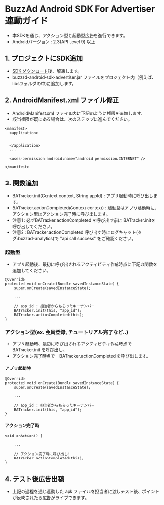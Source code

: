 # BuzzAd Android SDK For Advertiser 連動ガイド
- 本SDKを通じ、アクション型と起動型広告を進行できます。
- Androidバージョン : 2.3(API Level 9) 以上

## 1. プロジェクトにSDK追加
- [SDK ダウンロード](https://github.com/Buzzvil/buzzad-android-sdk-advertiser/archive/master.zip)後、解凍します。
- buzzad-android-sdk-advertiser.jar ファイルをプロジェクト内（例えば、libsフォルダの中)に追加します。

## 2. AndroidManifest.xml ファイル修正
- AndroidManifest.xml ファイル内に下記のように権限を追加します。
- 該当権限が既にある場合は、次のステップに進んでください。

```
<manifest>
  <application>
    ...
    
  </application>
  ...
  
  <uses-permission android:name="android.permission.INTERNET" />
  
</manifest>
```

## 3. 関数追加
- BATracker.init(Context context, String appId) :  アプリ起動時に呼び出します。
- BATracker.actionCompleted(Context context) : 起動型はアプリ起動時に、アクション型はアクション完了時に呼び出します。
- 注意1 : 必ずBATracker.actionCompleted を呼び出す前に BATracker.initを呼び出してください。
- 注意2 : BATracker.actionCompleted 呼び出す時にログキャット(タグ:buzzad-analytics)で "api call success" をご確認ください。

### 起動型
- アプリ起動後、最初に呼び出されるアクティビティ作成時点に下記の関数を追加してください。

```
@Override
protected void onCreate(Bundle savedInstanceState) {
	super.onCreate(savedInstanceState);
	
	...
	
	// app_id : 担当者からもらったキーナンバー
	BATracker.init(this, "app_id");
	BATracker.actionCompleted(this);
}
```

### アクション型(ex. 会員登録, チュートリアル完了など..)
- アプリ起動時、最初に呼び出されるアクティビティ作成時点で BATracker.init を呼び出し、
- アクション完了時点で　BATracker.actionCompleted を呼び出します。

#### アプリ起動時
```
@Override
protected void onCreate(Bundle savedInstanceState) {
	super.onCreate(savedInstanceState);
	
	...
	
	// app_id : 担当者からもらったキーナンバー
	BATracker.init(this, "app_id");
}
```
#### アクション完了時
```
void onAction() {
	
	...
	
	// アクション完了時に呼び出し!
	BATracker.actionCompleted(this);
}
```
## 4. テスト後広告出稿
- 上記の過程を通じ連動した apk ファイルを担当者に渡しテスト後、ポイントが反映されたら広告がライブできます。
